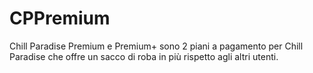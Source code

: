 # CPPremium
Chill Paradise Premium e Premium+ sono 2 piani a pagamento per Chill Paradise che offre un sacco di roba in più rispetto agli altri utenti.
